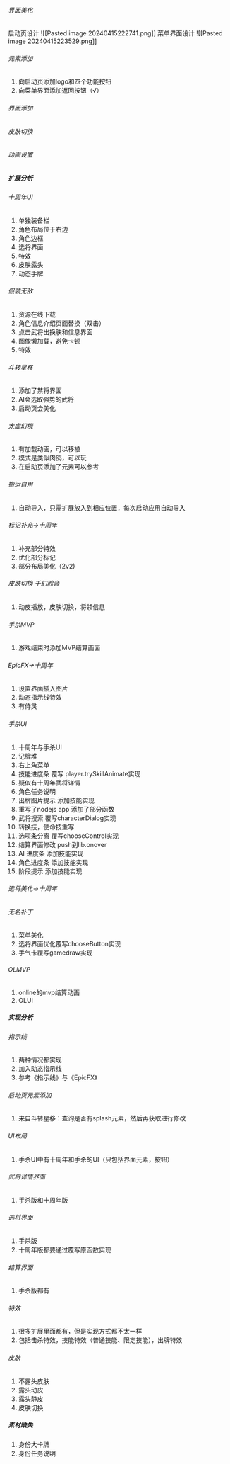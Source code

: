 ###### 界面美化
启动页设计
![[Pasted image 20240415222741.png]]
菜单界面设计
![[Pasted image 20240415223529.png]]
###### 元素添加
1. 向启动页添加logo和四个功能按钮
2. 向菜单界面添加返回按钮（√）
###### 界面添加
###### 皮肤切换
###### 动画设置



##### 扩展分析
###### 十周年UI
1. 单独装备栏
2. 角色布局位于右边
3. 角色边框
4. 选将界面
5. 特效
6. 皮肤露头
7. 动态手牌
###### 假装无敌
1. 资源在线下载
2. 角色信息介绍页面替换（双击）
3. 点击武将出换肤和信息界面
4. 图像懒加载，避免卡顿
5. 特效

###### 斗转星移
1. 添加了禁将界面
2. AI会选取强势的武将
3. 启动页会美化
###### 太虚幻境
1. 有加载动画，可以移植
2. 模式是类似肉鸽，可以玩
3. 在启动页添加了元素可以参考
###### 搬运自用
1. 自动导入，只需扩展放入到相应位置，每次启动应用自动导入
###### 标记补充->十周年
1. 补充部分特效
2. 优化部分标记
3. 部分布局美化（2v2)
###### 皮肤切换 千幻聆音
1. 动皮播放，皮肤切换，将领信息
###### 手杀MVP
1. 游戏结束时添加MVP结算画面
###### EpicFX->十周年
1. 设置界面插入图片
2. 动态指示线特效
3. 有侍灵
###### 手杀UI
1. 十周年与手杀UI
2. 记牌堆
3. 右上角菜单
4. 技能进度条 覆写 player.trySkillAnimate实现
5. 疑似有十周年武将详情
6. 角色任务说明
7. 出牌图片提示 添加技能实现
8. 重写了nodejs app 添加了部分函数 
9. 武将搜索 覆写characterDialog实现
10. 转换技，使命技重写
11. 选项条分离 覆写chooseControl实现
12. 结算界面修改 push到lib.onover
13. AI 进度条 添加技能实现
14. 角色进度条 添加技能实现
15. 阶段提示 添加技能实现
###### 选将美化->十周年

###### 无名补丁
1. 菜单美化
2. 选将界面优化覆写chooseButton实现
3. 手气卡覆写gamedraw实现
###### OLMVP
1. online的mvp结算动画
2. OLUI



##### 实现分析

###### 指示线
1. 两种情况都实现
2. 加入动态指示线
3. 参考《指示线》与《EpicFX》
###### 启动页元素添加
1. 来自斗转星移：查询是否有splash元素，然后再获取进行修改
###### UI布局
1. 手杀UI中有十周年和手杀的UI（只包括界面元素，按钮）
###### 武将详情界面
1. 手杀版和十周年版
###### 选将界面
1. 手杀版
2. 十周年版都要通过覆写原函数实现
###### 结算界面
1. 手杀版都有
###### 特效
1. 很多扩展里面都有，但是实现方式都不太一样
2. 包括击杀特效，技能特效（普通技能、限定技能），出牌特效
###### 皮肤
1. 不露头皮肤
2. 露头动皮
3. 露头静皮
4. 皮肤切换


##### 素材缺失
1. 身份大卡牌
2. 身份任务说明